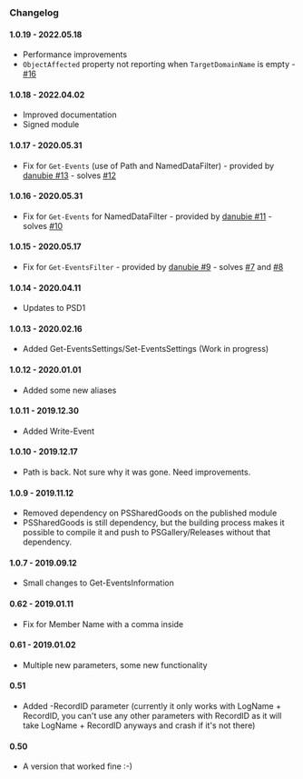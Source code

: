 ﻿### Changelog

#### 1.0.19 - 2022.05.18
   - Performance improvements
   - `ObjectAffected` property not reporting when `TargetDomainName` is empty - [#16](https://github.com/EvotecIT/PSEventViewer/issues/16)
#### 1.0.18 - 2022.04.02
   - Improved documentation
   - Signed module

#### 1.0.17 - 2020.05.31
  - Fix for `Get-Events` (use of Path and NamedDataFilter) - provided by [danubie #13](https://github.com/EvotecIT/PSEventViewer/pull/13) - solves [#12](https://github.com/EvotecIT/PSEventViewer/issues/12)

#### 1.0.16 - 2020.05.31
  - Fix for `Get-Events` for NamedDataFilter - provided by [danubie #11](https://github.com/EvotecIT/PSEventViewer/pull/11) - solves [#10](https://github.com/EvotecIT/PSEventViewer/issues/10)

#### 1.0.15 - 2020.05.17
  - Fix for `Get-EventsFilter` - provided by [danubie #9](https://github.com/EvotecIT/PSEventViewer/pull/9) - solves [#7](https://github.com/EvotecIT/PSEventViewer/issues/7) and [#8](https://github.com/EvotecIT/PSEventViewer/issues/8)

#### 1.0.14 - 2020.04.11
  - Updates to PSD1

#### 1.0.13 - 2020.02.16
  - Added Get-EventsSettings/Set-EventsSettings (Work in progress)

#### 1.0.12 - 2020.01.01
  - Added some new aliases

#### 1.0.11 - 2019.12.30
  - Added Write-Event

#### 1.0.10 - 2019.12.17
  - Path is back. Not sure why it was gone. Need improvements.

#### 1.0.9 - 2019.11.12
  - Removed dependency on PSSharedGoods on the published module
  - PSSharedGoods is still dependency, but the building process makes it possible to compile it and push to PSGallery/Releases without that dependency.

#### 1.0.7 - 2019.09.12
  - Small changes to Get-EventsInformation

#### 0.62 - 2019.01.11
  - Fix for Member Name with a comma inside

#### 0.61 - 2019.01.02
  - Multiple new parameters, some new functionality

#### 0.51
  - Added -RecordID parameter (currently it only works with LogName + RecordID, you can't use any other parameters with RecordID as it will take LogName + RecordID anyways and crash if it's not there)

#### 0.50
  - A version that worked fine :-)